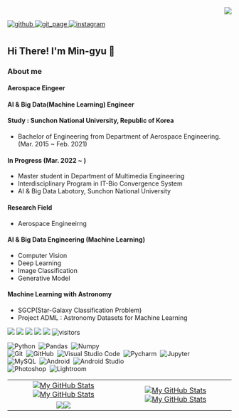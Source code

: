 <div align="right">
<img src="https://komarev.com/ghpvc/?username=PlutoMingyu&&style=flat-square" align="right" />
</div>  

##
<a href="https://github.com/plutomingyu" target="_blank">
<img src=https://img.shields.io/badge/github-%2324292e.svg?&style=for-the-badge&logo=github&logoColor=white alt=github style="margin-bottom: 10px;" />
  
<a href="https://plutomingyu.github.io" target="_blank">
<img src=https://img.shields.io/badge/git_pgae-%2324292e.svg?&style=for-the-badge&logo=github&logoColor=white4&color=007ACC alt=git_page style="margin-bottom: 10px;" />

<a href="https://instagram.com/pluto_mingyu" target="_blank">
<img src=https://img.shields.io/badge/instagram-%23000000.svg?&style=for-the-badge&logo=instagram&logoColor=white&color=E4405F alt=instagram style="margin-bottom: 10px;" />
</a>

## Hi There! I'm Min-gyu 👋

</a>

### About me
#### Aerospace Eingeer

</a>

#### AI & Big Data(Machine Learning) Engineer

#### Study : Sunchon National University, Republic of Korea
- Bachelor of Engineering from Department of Aerospace Engineering. (Mar. 2015 ~ Feb. 2021)

#### In Progress (Mar. 2022 ~ )
- Master student in Department of Multimedia Engineering 
- Interdisciplinary Program in IT-Bio Convergence System
- AI & Big Data Labotory, Sunchon National University

</a>

#### Research Field
- Aerospace Engineeirng

#### AI & Big Data Engineering (Machine Learning)
- Computer Vision
- Deep Learning
- Image Classification
- Generative Model

#### Machine Learning with Astronomy
- SGCP(Star-Galaxy Classification Problem)
- Project ADML : Astronomy Datasets for Machine Learning

</a>
  
<p align="left">
    <a href="https://github.com/PlutoMingyu/PlutoMingyu"><img src="https://img.shields.io/badge/status-updating-brightgreen.svg"></a>
    <a href="https://github.com/python/cpython"><img src="https://img.shields.io/badge/Python-3.10-FF1493.svg"></a>
    <a href="https://github.com/PlutoMingyu/PlutoMingyu/graphs/contributors"><img src="https://img.shields.io/github/contributors/PlutoMingyu/PlutoMingyu?color=blue"></a>
    <a href="https://github.com/PlutoMingyu"><img src="https://img.shields.io/github/stars/PlutoMingyu.svg?color=blue&logo=github"></a>
     <a href="https://github.com/vaibhavvikas/vaibhavvikas/network/members"><img src="https://img.shields.io/github/forks/vaibhavvikas/vaibhavvikas.svg?color=blue&logo=github"></a>
    <img src="https://visitor-badge.laobi.icu/badge?page_id=PlutoMingyu.PlutoMingyu" alt="visitors"/>
</p>



![Python](https://img.shields.io/badge/-Python-555?style=flat&logo=python)&nbsp;
![Pandas](https://img.shields.io/badge/-Pandas-555?style=flat&logo=pandas)&nbsp;
![Numpy](https://img.shields.io/badge/-Numpy-555?style=flat&logo=numpy)&nbsp;\
![Git](https://img.shields.io/badge/-Git-555?style=flat&logo=git)&nbsp;
![GitHub](https://img.shields.io/badge/-GitHub-555?style=flat&logo=github)&nbsp;
![Visual Studio Code](https://img.shields.io/badge/-Visual%20Studio%20Code-555?style=flat&logo=visual-studio-code&logoColor=007ACC)&nbsp;
![Pycharm](https://img.shields.io/badge/-pycharm-555?style=flat&logo=pycharm)&nbsp;
![Jupyter](https://img.shields.io/badge/-Jupyter-555?style=flat&logo=jupyter)&nbsp;\
![MySQL](https://img.shields.io/badge/-mysql-555?style=flat&logo=mysql)&nbsp;
![Android](https://img.shields.io/badge/-android-555?style=flat&logo=android)&nbsp;
![Android Studio](https://img.shields.io/badge/-androidstudio-555?style=flat&logo=androidstudio)&nbsp;\
![Photoshop](https://img.shields.io/badge/-Photoshop-555?style=flat&logo=adobe-Photoshop)&nbsp;
![Lightroom](https://img.shields.io/badge/-lightroom-555?style=flat&logo=adobe-lightroom)&nbsp;


<table>
    <tr>
        <td align="center"><a href="https://github.com/PlutoMingyu#gh-light-mode-only"><img src="https://github-readme-stats.vercel.app/api?username=PlutoMingyu&show_icons=true&theme=default&include_all_commits=true#gh-light-mode-only" alt="My GitHub Stats"/></a><a href="https://github.com/PlutoMingyu#gh-dark-mode-only"><img src="https://github-readme-stats.vercel.app/api?username=PlutoMingyu&show_icons=true&theme=tokyonight&include_all_commits=true#gh-dark-mode-only" alt="My GitHub Stats"/></a></td>
        <td rowspan="2" align="center"><a href="https://github.com/PlutoMingyu#gh-light-mode-only"><img src="https://github-readme-stats.vercel.app/api/top-langs/?username=PlutoMingyu&theme=default&langs_count=8#gh-light-mode-only" alt="My GitHub Stats"/></a><a href="https://github.com/PlutoMingyu#gh-dark-mode-only"><img src="https://github-readme-stats.vercel.app/api/top-langs/?username=PlutoMingyu&theme=tokyonight&langs_count=8#gh-dark-mode-only" alt="My GitHub Stats"/></a></td>
    </tr>
    <tr>
        <td align="center"><a href="https://github.com/PlutoMingyu#gh-light-mode-only"><img src="https://github-readme-streak-stats.herokuapp.com/?user=PlutoMingyu&theme=default"/></a><a href="https://github.com/PlutoMingyu#gh-dark-mode-only"><img src="https://github-readme-streak-stats.herokuapp.com/?user=PlutoMingyu&theme=tokyonight"/></a></td>
    </tr>
</table>
